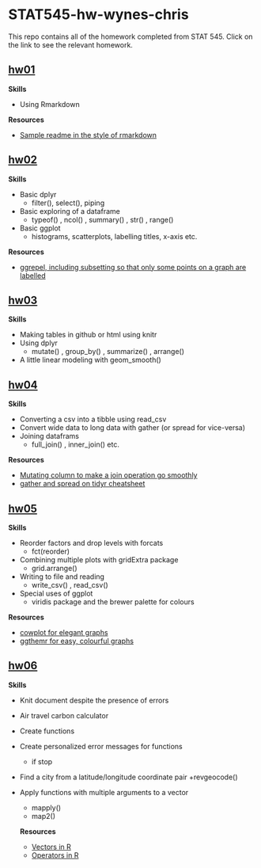 # STAT545-hw-wynes-chris

This repo contains all of the homework completed from STAT 545. Click on the link to see the relevant homework.

## [hw01](https://github.com/swynes/STAT545-hw01-wynes-chris)
  **Skills**
  - Using Rmarkdown
  
  **Resources**
  - [Sample readme in the style of rmarkdown](https://raw.githubusercontent.com/STAT545-UBC/STAT545-UBC.github.io/master/hw01_sample_readme.md)

## [hw02](https://github.com/swynes/STAT545-hw-wynes-chris/tree/master/hw02)

  **Skills**
  - Basic dplyr
    + filter(), select(), piping
  - Basic exploring of a dataframe
    + typeof() , ncol() , summary() , str() , range()
  - Basic ggplot
    + histograms, scatterplots, labelling titles, x-axis etc.
    
   **Resources**
   - [ggrepel, including subsetting so that only some points on a graph are labelled](https://cran.r-project.org/web/packages/ggrepel/vignettes/ggrepel.html)

## [hw03](https://github.com/swynes/STAT545-hw-wynes-chris/tree/master/hw03)
   
  **Skills**
  - Making tables in github or html using knitr
  - Using dplyr
    + mutate() , group_by() , summarize() , arrange()
  - A little linear modeling with geom_smooth()

## [hw04](https://github.com/swynes/STAT545-hw-wynes-chris/tree/master/hw04)
  
  **Skills**
  - Converting a csv into a tibble using read_csv
  - Convert wide data to long data with gather (or spread for vice-versa)
  - Joining dataframs
    + full_join() , inner_join() etc.

  **Resources**
  - [Mutating column to make a join operation go smoothly](https://stackoverflow.com/questions/43126096/change-select-columns-from-character-to-integers)
  - [gather and spread on tidyr cheatsheet](https://stackoverflow.com/questions/43126096/change-select-columns-from-character-to-integers)



## [hw05](https://github.com/swynes/STAT545-hw-wynes-chris/tree/master/hw05)
 
 **Skills**
  - Reorder factors and drop levels with forcats
    + fct(reorder)
  - Combining multiple plots with gridExtra package 
    + grid.arrange()
  - Writing to file and reading
    + write_csv() , read_csv()
  - Special uses of ggplot
      + viridis package and the brewer palette for colours
          
  **Resources**  
  - [cowplot for elegant graphs](https://cran.r-project.org/web/packages/cowplot/vignettes/introduction.html)
  - [ggthemr for easy, colourful graphs](https://www.rdocumentation.org/packages/ggthemr/versions/1.1.0)


## [hw06](https://github.com/swynes/STAT545-hw-wynes-chris/tree/master/hw06)
 
 **Skills**
 - Knit document despite the presence of errors
 - Air travel carbon calculator
 - Create functions
 - Create personalized error messages for functions
   + if stop
 - Find a city from a latitude/longitude coordinate pair
   +revgeocode()
 - Apply functions with multiple arguments to a vector
   + mapply()
   + map2()
   
   **Resources**
   - [Vectors in R](http://www.noamross.net/blog/2014/4/16/vectorization-in-r--why.html)
   - [Operators in R](https://www.statmethods.net/management/operators.html)
